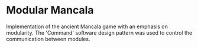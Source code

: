 # Modular Mancala
Implementation of the ancient Mancala game with an emphasis on modularity.
The 'Command' software design pattern was used to control the communication between modules.
